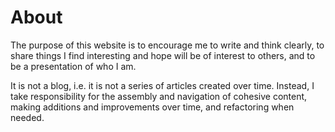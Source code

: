 # About

The purpose of this website is to encourage me to write and think clearly, to share things I find interesting and hope will be of interest to others, and to be a presentation of who I am.

It is not a blog, i.e. it is not a series of articles created over time. Instead, I take responsibility for the assembly and navigation of cohesive content, making additions and improvements over time, and refactoring when needed.
